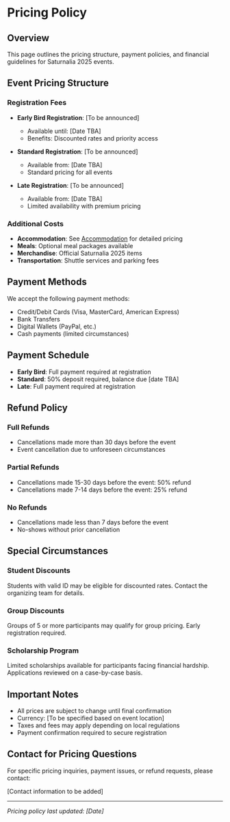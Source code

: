# Pricing Policy

## Overview

This page outlines the pricing structure, payment policies, and financial guidelines for Saturnalia 2025 events.

## Event Pricing Structure

### Registration Fees

- **Early Bird Registration**: [To be announced]
  - Available until: [Date TBA]
  - Benefits: Discounted rates and priority access

- **Standard Registration**: [To be announced]
  - Available from: [Date TBA]
  - Standard pricing for all events

- **Late Registration**: [To be announced]
  - Available from: [Date TBA]
  - Limited availability with premium pricing

### Additional Costs

- **Accommodation**: See [Accommodation](accommodation.md) for detailed pricing
- **Meals**: Optional meal packages available
- **Merchandise**: Official Saturnalia 2025 items
- **Transportation**: Shuttle services and parking fees

## Payment Methods

We accept the following payment methods:

- Credit/Debit Cards (Visa, MasterCard, American Express)
- Bank Transfers
- Digital Wallets (PayPal, etc.)
- Cash payments (limited circumstances)

## Payment Schedule

- **Early Bird**: Full payment required at registration
- **Standard**: 50% deposit required, balance due [date TBA]
- **Late**: Full payment required at registration

## Refund Policy

### Full Refunds

- Cancellations made more than 30 days before the event
- Event cancellation due to unforeseen circumstances

### Partial Refunds

- Cancellations made 15-30 days before the event: 50% refund
- Cancellations made 7-14 days before the event: 25% refund

### No Refunds

- Cancellations made less than 7 days before the event
- No-shows without prior cancellation

## Special Circumstances

### Student Discounts

Students with valid ID may be eligible for discounted rates. Contact the organizing team for details.

### Group Discounts

Groups of 5 or more participants may qualify for group pricing. Early registration required.

### Scholarship Program

Limited scholarships available for participants facing financial hardship. Applications reviewed on a case-by-case basis.

## Important Notes

- All prices are subject to change until final confirmation
- Currency: [To be specified based on event location]
- Taxes and fees may apply depending on local regulations
- Payment confirmation required to secure registration

## Contact for Pricing Questions

For specific pricing inquiries, payment issues, or refund requests, please contact:

[Contact information to be added]

---

*Pricing policy last updated: [Date]*